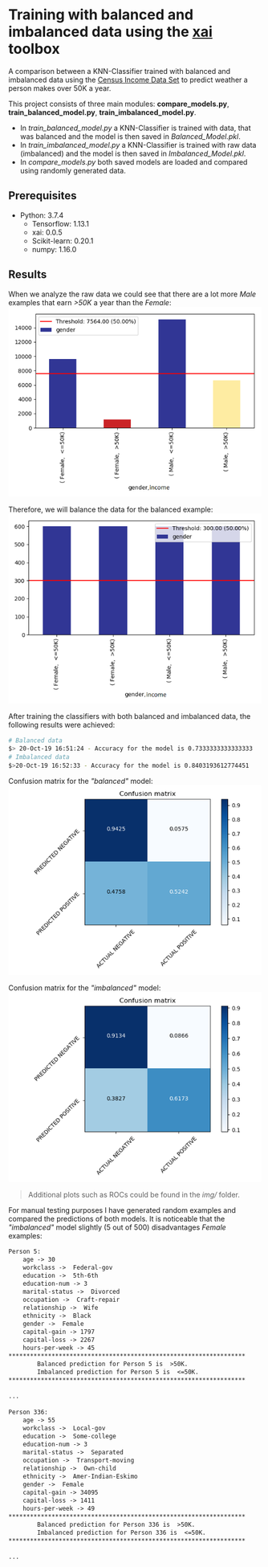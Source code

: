 # Training with balanced and imbalanced data using the [xai](https://github.com/EthicalML/xai) toolbox

A comparison between a KNN-Classifier trained with balanced and imbalanced data using the [Census Income Data Set](https://archive.ics.uci.edu/ml/datasets/census+income) to predict weather a person makes over 50K a year.

This project consists of three main modules: **compare_models.py**, **train_balanced_model.py**, **train_imbalanced_model.py**.

- In *train_balanced_model.py* a KNN-Classifier is trained with data, that was balanced and the model is then saved in *Balanced_Model.pkl*.
- In *train_imbalanced_model.py* a KNN-Classifier is trained with raw data (imbalanced) and the model is then saved in *Imbalanced_Model.pkl*.
- In *compare_models.py* both saved models are loaded and compared using randomly generated data.

## Prerequisites

- Python: 3.7.4
  - Tensorflow: 1.13.1
  - xai: 0.0.5
  - Scikit-learn: 0.20.1
  - numpy: 1.16.0

## Results

When we analyze the raw data we could see that there are a lot more *Male* examples that earn *>50K* a year than the *Female*:
![raw_data](img/b_1.png)

Therefore, we will balance the data for the balanced example:
![balanced_data](img/b_2.png)

After training the classifiers with both balanced and imbalanced data, the following results were achieved:

```bash
# Balanced data
$> 20-Oct-19 16:51:24 - Accuracy for the model is 0.7333333333333333
# Imbalanced data
$>20-Oct-19 16:52:33 - Accuracy for the model is 0.8403193612774451
```

Confusion matrix for the *"balanced"* model:
![cof_mat_b](img/b_3.png)

Confusion matrix for the *"imbalanced"* model:
![cof_mat_imb](img/imb_3.png)

> Additional plots such as ROCs could be found in the *img/* folder.

For manual testing purposes I have generated random examples and compared the predictions of both models. It is noticeable that the *"imbalanced"* model slightly (5 out of 500) disadvantages *Female* examples:

```
Person 5:
	age -> 30
	workclass ->  Federal-gov
	education ->  5th-6th
	education-num -> 3
	marital-status ->  Divorced
	occupation ->  Craft-repair
	relationship ->  Wife
	ethnicity ->  Black
	gender ->  Female
	capital-gain -> 1797
	capital-loss -> 2267
	hours-per-week -> 45
******************************************************************
		Balanced prediction for Person 5 is  >50K.
		Imbalanced prediction for Person 5 is  <=50K.
******************************************************************

...

Person 336: 
	age -> 55
	workclass ->  Local-gov
	education ->  Some-college
	education-num -> 3
	marital-status ->  Separated
	occupation ->  Transport-moving
	relationship ->  Own-child
	ethnicity ->  Amer-Indian-Eskimo
	gender ->  Female
	capital-gain -> 34095
	capital-loss -> 1411
	hours-per-week -> 49
******************************************************************
		Balanced prediction for Person 336 is  >50K.
		Imbalanced prediction for Person 336 is  <=50K.
******************************************************************

...

```
